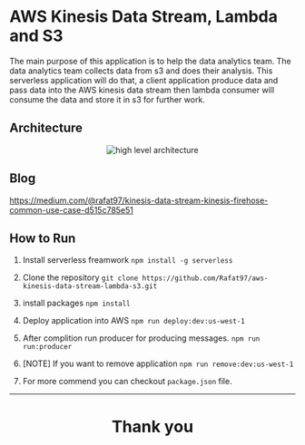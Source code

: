 # AWS Kinesis Data Stream, Lambda and S3

The main purpose of this application is to help the data analytics team. The data analytics team collects data from s3 and does their analysis. This serverless application will do that, a client application 
produce data and pass data into the AWS kinesis data stream then lambda consumer will consume the data and store it in s3 for further work.

## Architecture
<p align="center">
  <img src="https://github.com/Rafat97/aws-kinesis-data-stream-lambda-s3/assets/21246862/5094f4d6-9904-4541-b759-2a0b5bab8067" alt="high level architecture" />
</p>

## Blog
https://medium.com/@rafat97/kinesis-data-stream-kinesis-firehose-common-use-case-d515c785e51

## How to Run
1. Install serverless freamwork
``` npm install -g serverless ```
2. Clone the repository
``` git clone https://github.com/Rafat97/aws-kinesis-data-stream-lambda-s3.git ```
3. install packages
``` npm install ```
4. Deploy application into AWS 
``` npm run deploy:dev:us-west-1 ```
5. After complition run producer for producing messages. 
``` npm run run:producer ```

6. [NOTE] If you want to remove application 
``` npm run remove:dev:us-west-1 ```
7. For more commend you can checkout `package.json` file. 

---
<h1 align="center"> Thank you </h1>
